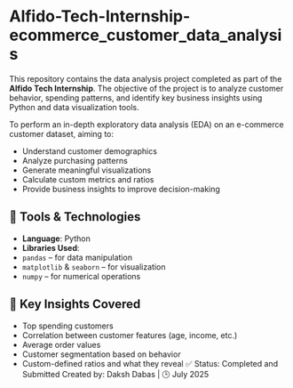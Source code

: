 # Alfido-Tech-Internship-ecommerce_customer_data_analysis
This repository contains the data analysis project completed as part of the **Alfido Tech Internship**. The objective of the project is to analyze customer behavior, spending patterns, and identify key business insights using Python and data visualization tools.

To perform an in-depth exploratory data analysis (EDA) on an e-commerce customer dataset, aiming to:
- Understand customer demographics
- Analyze purchasing patterns
- Generate meaningful visualizations
- Calculate custom metrics and ratios
- Provide business insights to improve decision-making

## 🔧 Tools & Technologies

- **Language**: Python
- **Libraries Used**:
- `pandas` – for data manipulation
- `matplotlib` & `seaborn` – for visualization
- `numpy` – for numerical operations

## 📌 Key Insights Covered

- Top spending customers
- Correlation between customer features (age, income, etc.)
- Average order values
- Customer segmentation based on behavior
- Custom-defined ratios and what they reveal
✅ Status: Completed and Submitted Created by: Daksh Dabas | 🕒 July 2025
